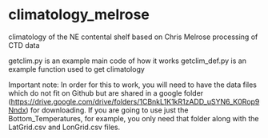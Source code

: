 # climatology_melrose
climatology of the NE contental shelf based on Chris Melrose processing of CTD data

getclim.py is an example main code of how it works
getclim_def.py is an example function used to get climatology

Important note:  In order for this to work, you will need to have the data files which do not fit on Github but are shared in a google folder (https://drive.google.com/drive/folders/1CBnkL1K1kR1zADD_uSYN6_K0Rop9Nndx) for downloading.  If you are going to use just the Bottom_Temperatures, for example, you only need that folder along with the LatGrid.csv and LonGrid.csv files.
